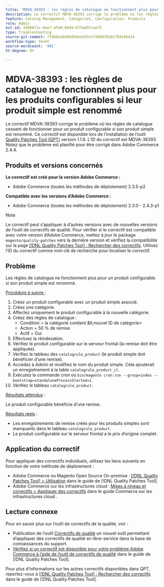 ```yaml
---
title: 'MDVA-38393 : les règles de catalogue ne fonctionnent plus pour les produits configurables si leur produit simple est renommé'
description: Le correctif MDVA-38393 corrige le problème où les règles de catalogue cessent de fonctionner pour un produit configurable si son produit simple est renommé. Ce correctif est disponible lorsque l’outil [Outil de correctifs de la qualité (QPT)](https://experienceleague.adobe.com/en/docs/commerce-operations/tools/quality-patches-tool/quality-patches-tool-to-self-serve-quality-patches) 1.1.8 est installé. L’ID du correctif est MDVA-38393. Notez que le problème est planifié pour être corrigé dans Adobe Commerce 2.4.4.
feature: Catalog Management, Categories, Configuration, Products
role: Admin
exl-id: 3d98671c-6ee7-4fe8-80d9-67fa697cae75
type: Troubleshooting
source-git-commit: 7fdb02a6d89d50ea593c5fd99d78101f89198424
workflow-type: tm+mt
source-wordcount: '481'
ht-degree: 0%

---
```


# MDVA-38393 : les règles de catalogue ne fonctionnent plus pour les produits configurables si leur produit simple est renommé

Le correctif MDVA-38393 corrige le problème où les règles de catalogue cessent de fonctionner pour un produit configurable si son produit simple est renommé. Ce correctif est disponible lors de l’installation de l’outil [Quality Patches Tool (QPT)](https://experienceleague.adobe.com/en/docs/commerce-operations/tools/quality-patches-tool/quality-patches-tool-to-self-serve-quality-patches) version 1.1.8. L’ID du correctif est MDVA-38393. Notez que le problème est planifié pour être corrigé dans Adobe Commerce 2.4.4.

## Produits et versions concernés

**Le correctif est créé pour la version Adobe Commerce :**

* Adobe Commerce (toutes les méthodes de déploiement) 2.3.5-p2

**Compatible avec les versions d’Adobe Commerce :**

* Adobe Commerce (toutes les méthodes de déploiement) 2.3.0 - 2.4.3-p1

>[!NOTE]
>
>Le correctif peut s’appliquer à d’autres versions avec de nouvelles versions de l’outil de correctifs de qualité. Pour vérifier si le correctif est compatible avec votre version d’Adobe Commerce, mettez à jour le package `magento/quality-patches` vers la dernière version et vérifiez la compatibilité sur la page [[!DNL Quality Patches Tool] : Rechercher des correctifs](https://experienceleague.adobe.com/en/docs/commerce-operations/tools/quality-patches-tool/quality-patches-tool-to-self-serve-quality-patches). Utilisez l’ID du correctif comme mot-clé de recherche pour localiser le correctif.

## Problème

Les règles de catalogue ne fonctionnent plus pour un produit configurable si son produit simple est renommé.

<u>Procédure à suivre </u> :

1. Créez un produit configurable avec un produit simple associé.
1. Créez une catégorie.
1. Affectez uniquement le produit configurable à la nouvelle catégorie.
1. Créez des règles de catalogue :
   * Condition = la catégorie contient \&lt;nouvel ID de catégorie>
   * Action = 50 % de remise
   * Actif = Oui
1. Effectuez la réindexation.
1. Vérifiez le produit configurable sur le serveur frontal (la remise doit être appliquée).
1. Vérifiez le tableau des `catalogrule_product` (le produit simple doit bénéficier d’une remise).
1. Accédez à Admin et modifiez le nom du produit simple. Cela ajouterait un enregistrement à la table `catalogrule_product_cl`.
1. Exécutez la commande cron ou `bin/magento cron:run --group=index --bootstrap=standaloneProcessStarted=1`.
1. Vérifiez le tableau `catalogrule_product`.

<u>Résultats attendus</u> :

Le produit configurable bénéficie d’une remise.

<u>Résultats réels</u> :

* Les enregistrements de remise créés pour les produits simples sont manquants dans le tableau `catalogrule_product`.
* Le produit configurable sur le serveur frontal a le prix d’origine complet.

## Application du correctif

Pour appliquer des correctifs individuels, utilisez les liens suivants en fonction de votre méthode de déploiement :

* Adobe Commerce ou Magento Open Source On-premise : [[!DNL Quality Patches Tool] > Utilisation](/help/tools/quality-patches-tool/usage.md) dans le guide de [!DNL Quality Patches Tool].
* Adobe Commerce sur les infrastructures cloud : [Mises à niveau et correctifs > Appliquer des correctifs](https://experienceleague.adobe.com/docs/commerce-cloud-service/user-guide/develop/upgrade/apply-patches.html) dans le guide Commerce sur les infrastructures cloud .

## Lecture connexe

Pour en savoir plus sur l’outil de correctifs de la qualité, voir :

* Publication de l’outil [Correctifs de qualité](https://experienceleague.adobe.com/en/docs/commerce-operations/tools/quality-patches-tool/quality-patches-tool-to-self-serve-quality-patches) un nouvel outil permettant d’appliquer des correctifs de qualité en libre-service dans la base de connaissances du support.
* [Vérifiez si un correctif est disponible pour votre problème Adobe Commerce à l’aide de l’outil de correctifs de qualité](/help/tools/quality-patches-tool/patches-available-in-qpt/check-patch-for-magento-issue-with-magento-quality-patches.md) dans le guide de [!DNL Quality Patches Tool].

Pour plus d’informations sur les autres correctifs disponibles dans QPT, reportez-vous à [[!DNL Quality Patches Tool] : Rechercher des correctifs](https://experienceleague.adobe.com/tools/commerce-quality-patches/index.html) dans le guide de [!DNL Quality Patches Tool].
